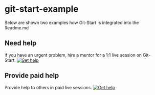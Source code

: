 # git-start-example

Below are shown two examples how Git-Start is integrated into the Readme.md

## Need help
If you have an urgent problem, hire a mentor for a 1:1 live session on Git-Start:
[![Get help](https://beta.git-start.com/assets/git-start-banner-medium.png)](https://beta.git-start.com/help-request/create/https%3A%2F%2Fgithub.com%2F360disrupt%2Fgit-start-example)

## Provide paid help
Provide help to others in paid live sessions.
[![Get help](https://beta.git-start.com/assets/git-start-mentor-banner-medium.png)](https://beta.git-start.com/help-request-overview/https%3A%2F%2Fgithub.com%2F360disrupt%2Fgit-start-example)
